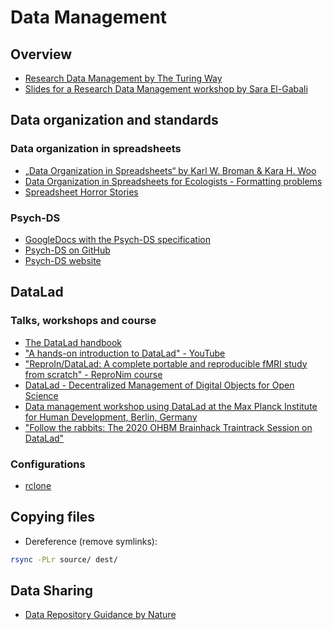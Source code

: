 # Data Management

## Overview

- [Research Data Management by The Turing Way](https://the-turing-way.netlify.app/reproducible-research/rdm.html)
- [Slides for a Research Data Management workshop by Sara El-Gabali](https://zenodo.org/record/4562630#.YoJf3ZNBw-Q)

## Data organization and standards

### Data organization in spreadsheets

- [„Data Organization in Spreadsheets“ by Karl W. Broman & Kara H. Woo](https://www.tandfonline.com/doi/full/10.1080/00031305.2017.1375989)
- [Data Organization in Spreadsheets for Ecologists - Formatting problems](https://datacarpentry.org/spreadsheet-ecology-lesson/02-common-mistakes/)
- [Spreadsheet Horror Stories](http://www.eusprig.org/horror-stories.htm)


### Psych-DS
- [GoogleDocs with the Psych-DS specification](https://docs.google.com/document/d/1u8o5jnWk0Iqp_J06PTu5NjBfVsdoPbBhstht6W0fFp0/edit#)
- [Psych-DS on GitHub](https://github.com/psych-ds)
- [Psych-DS website](https://psych-ds.github.io/)

## DataLad

### Talks, workshops and course

- [The DataLad handbook](http://handbook.datalad.org/en/latest/)
- ["A hands-on introduction to DataLad" - YouTube](https://www.youtube.com/watch?v=_I3JFhJJtW0&feature=emb_logo)
- ["ReproIn/DataLad: A complete portable and reproducible fMRI study from scratch" - ReproNim course](http://www.repronim.org/ohbm2018-training/03-01-reproin/)
- [DataLad - Decentralized Management of Digital Objects for Open Science](https://www.youtube.com/watch?v=pIGFS8XDjco)
- [Data management workshop using DataLad at the Max Planck Institute for Human Development, Berlin, Germany](https://adswa.github.io/mpi-datamanagement-ws/)
- ["Follow the rabbits: The 2020 OHBM Brainhack Traintrack Session on DataLad"](https://www.youtube.com/watch?v=L5A0MXqFrOY)

### Configurations

- [rclone](https://rclone.org/)


## Copying files

- Dereference (remove symlinks):

```bash
rsync -PLr source/ dest/
```

## Data Sharing

- [Data Repository Guidance by Nature](https://www.nature.com/sdata/policies/repositories)
